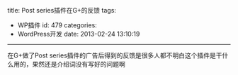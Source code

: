 title: Post series插件在G+的反馈
tags:
  - WP插件
id: 479
categories:
  - WordPress开发
date: 2013-02-24 13:10:19
---

在G+做了Post series插件的广告后得到的反馈是很多人都不明白这个插件是干什么用的，果然还是介绍词没有写好的问题啊